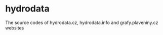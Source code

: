 hydrodata
=========

The source codes of hydrodata.cz, hydrodata.info and grafy.plaveniny.cz websites
